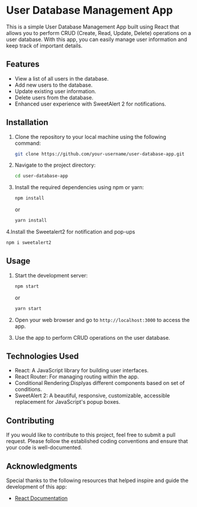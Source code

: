 # User Database Management App

This is a simple User Database Management App built using React that allows you to perform CRUD (Create, Read, Update, Delete) operations on a user database. With this app, you can easily manage user information and keep track of important details.

## Features

- View a list of all users in the database.
- Add new users to the database.
- Update existing user information.
- Delete users from the database.
- Enhanced user experience with SweetAlert 2 for notifications.

## Installation

1. Clone the repository to your local machine using the following command:

   ```bash
   git clone https://github.com/your-username/user-database-app.git
   ```

2. Navigate to the project directory:

   ```bash
   cd user-database-app
   ```

3. Install the required dependencies using npm or yarn:

   ```bash
   npm install
   ```

   or

   ```bash
   yarn install
   ```
4.Install the Sweetalert2 for notification and pop-ups
   
   ```bash
   npm i sweetalert2
   ```

## Usage

1. Start the development server:

   ```bash
   npm start
   ```

   or

   ```bash
   yarn start
   ```

2. Open your web browser and go to `http://localhost:3000` to access the app.

3. Use the app to perform CRUD operations on the user database.

## Technologies Used

- React: A JavaScript library for building user interfaces.
- React Router: For managing routing within the app.
- Conditional Rendering:Displyas different components based on set of conditions.
- SweetAlert 2: A beautiful, responsive, customizable, accessible replacement for JavaScript's popup boxes.


## Contributing

If you would like to contribute to this project, feel free to submit a pull request. Please follow the established coding conventions and ensure that your code is well-documented.


## Acknowledgments

Special thanks to the following resources that helped inspire and guide the development of this app:

- [React Documentation](https://reactjs.org/docs/getting-started.html)




